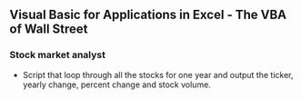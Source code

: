 ## Visual Basic for Applications in Excel - The VBA of Wall Street

### Stock market analyst

* Script that loop through all the stocks for one year and output the ticker, yearly change, percent change and stock volume.